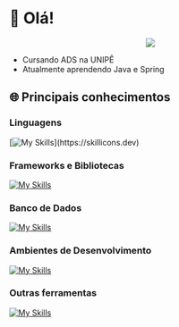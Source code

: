 # 👋 Olá!

<p align="center">
  <img src="https://github.com/user-attachments/assets/78b68007-fadc-49c6-97fd-6565721fef36">
</p>

- Cursando ADS na UNIPÊ
- Atualmente aprendendo Java e Spring
  

## 🌐 Principais conhecimentos

### Linguagens 

[![My Skills](https://skillicons.dev/icons?i=c,cpp,py,js,php,typescript,)](https://skillicons.dev)

### Frameworks e Bibliotecas

[![My Skills](https://skillicons.dev/icons?i=react,django,laravel,next,angular)](https://skillicons.dev)

### Banco de Dados

[![My Skills](https://skillicons.dev/icons?i=mysql,postgres)](https://skillicons.dev)

### Ambientes de Desenvolvimento

[![My Skills](https://skillicons.dev/icons?i=vscode,idea,arduino,pycharm)](https://skillicons.dev)

### Outras ferramentas

[![My Skills](https://skillicons.dev/icons?i=git,github,gitlab,nodejs,figma,tailwind,firebase,docker )](https://skillicons.dev)
